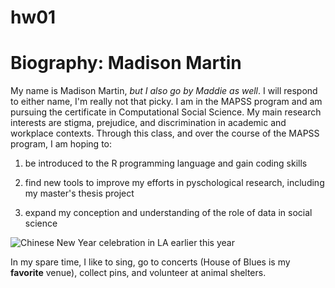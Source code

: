 # hw01
# Biography: Madison Martin
My name is Madison Martin, 
*but I also go by Maddie as well*.
I will respond to either name, I'm really not that picky. 
I am in the MAPSS program and am pursuing the certificate in Computational Social Science.
My main research interests are stigma, prejudice, and discrimination in academic and workplace contexts.
Through this class, and over the course of the MAPSS program, I am hoping to:

1. be introduced to the R programming language and gain coding skills 

2. find new tools to improve my efforts in pyschological research, including my master's thesis project 

3. expand my conception and understanding of the role of data in social science 

![Chinese New Year celebration in LA earlier this year](https://scontent-ort2-2.xx.fbcdn.net/v/t1.0-9/52328253_2646248942057291_7498796436759248896_o.jpg?_nc_cat=106&_nc_oc=AQnPPaILyeCG2zs9lAAXRqh9dV3H_9-J6VoGoggEtUMUUt5Ys9o5wc7Z_uaoNf7DO7g&_nc_ht=scontent-ort2-2.xx&oh=71ec929b4db32cbf0d5025dc184a68a5&oe=5E394BD2)

In my spare time, I like to sing, go to concerts (House of Blues is my **favorite** venue), collect pins, and volunteer at animal shelters. 
